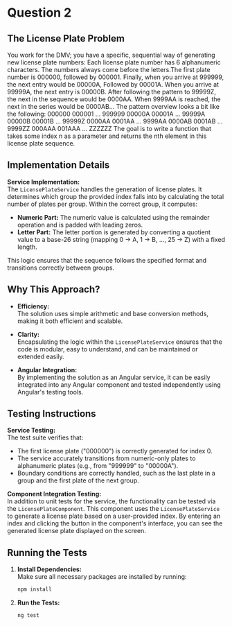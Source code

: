 # Question 2

## The License Plate Problem

You work for the DMV; you have a specific, sequential way of generating new license plate numbers:
Each license plate number has 6 alphanumeric characters. The numbers always come before the letters.The first plate number is 000000, followed by 000001. Finally, when you arrive at 999999, the next entry would be 00000A, Followed by 00001A. When you arrive at 99999A, the next entry is 00000B. After following the pattern to 99999Z, the next in the sequence would be 0000AA.
When 9999AA is reached, the next in the series would be 0000AB...
The pattern overview looks a bit like the following:
000000
000001
...
999999
00000A
00001A
...
99999A
00000B
00001B
...
99999Z
0000AA
0001AA
...
9999AA
0000AB
0001AB
...
9999ZZ
000AAA
001AAA
...
ZZZZZZ
The goal is to write a function that takes some index n as a parameter and returns the nth element in this license plate sequence.

## Implementation Details

**Service Implementation:**  
The `LicensePlateService` handles the generation of license plates. It determines which group the provided index falls into by calculating the total number of plates per group. Within the correct group, it computes:

- **Numeric Part:** The numeric value is calculated using the remainder operation and is padded with leading zeros.
- **Letter Part:** The letter portion is generated by converting a quotient value to a base-26 string (mapping 0 → A, 1 → B, ..., 25 → Z) with a fixed length.

This logic ensures that the sequence follows the specified format and transitions correctly between groups.

## Why This Approach?

- **Efficiency:**  
  The solution uses simple arithmetic and base conversion methods, making it both efficient and scalable.

- **Clarity:**  
  Encapsulating the logic within the `LicensePlateService` ensures that the code is modular, easy to understand, and can be maintained or extended easily.

- **Angular Integration:**  
  By implementing the solution as an Angular service, it can be easily integrated into any Angular component and tested independently using Angular's testing tools.

## Testing Instructions

**Service Testing:**  
The test suite verifies that:

- The first license plate ("000000") is correctly generated for index 0.
- The service accurately transitions from numeric-only plates to alphanumeric plates (e.g., from "999999" to "00000A").
- Boundary conditions are correctly handled, such as the last plate in a group and the first plate of the next group.

**Component Integration Testing:**  
In addition to unit tests for the service, the functionality can be tested via the `LicensePlateComponent`. This component uses the `LicensePlateService` to generate a license plate based on a user-provided index. By entering an index and clicking the button in the component's interface, you can see the generated license plate displayed on the screen.

## Running the Tests

1. **Install Dependencies:**  
   Make sure all necessary packages are installed by running:

   ```bash
   npm install
   ```

2. **Run the Tests:**
   ```bash
   ng test
   ```
